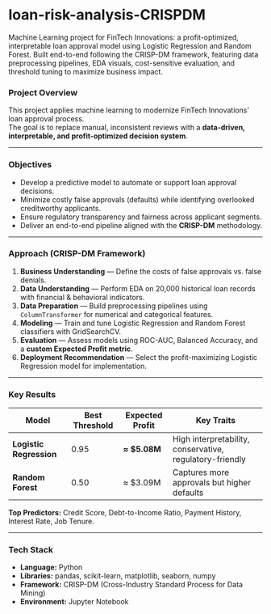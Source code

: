 # loan-risk-analysis-CRISPDM
Machine Learning project for FinTech Innovations: a profit-optimized, interpretable loan approval model using Logistic Regression and Random Forest. Built end-to-end following the CRISP-DM framework, featuring data preprocessing pipelines, EDA visuals, cost-sensitive evaluation, and threshold tuning to maximize business impact.
###  Project Overview
This project applies machine learning to modernize FinTech Innovations’ loan approval process.  
The goal is to replace manual, inconsistent reviews with a **data-driven, interpretable, and profit-optimized decision system**.

---

###  Objectives
- Develop a predictive model to automate or support loan approval decisions.  
- Minimize costly false approvals (defaults) while identifying overlooked creditworthy applicants.  
- Ensure regulatory transparency and fairness across applicant segments.  
- Deliver an end-to-end pipeline aligned with the **CRISP-DM** methodology.

---

###  Approach (CRISP-DM Framework)
1. **Business Understanding** — Define the costs of false approvals vs. false denials.  
2. **Data Understanding** — Perform EDA on 20,000 historical loan records with financial & behavioral indicators.  
3. **Data Preparation** — Build preprocessing pipelines using `ColumnTransformer` for numerical and categorical features.  
4. **Modeling** — Train and tune Logistic Regression and Random Forest classifiers with GridSearchCV.  
5. **Evaluation** — Assess models using ROC-AUC, Balanced Accuracy, and a **custom Expected Profit metric**.  
6. **Deployment Recommendation** — Select the profit-maximizing Logistic Regression model for implementation.

---

###  Key Results
| Model | Best Threshold | Expected Profit | Key Traits |
|--------|----------------|----------------|-------------|
| **Logistic Regression** | 0.95 | **≈ \$5.08M** | High interpretability, conservative, regulatory-friendly |
| **Random Forest** | 0.50 | ≈ \$3.09M | Captures more approvals but higher defaults |

**Top Predictors:** Credit Score, Debt-to-Income Ratio, Payment History, Interest Rate, Job Tenure.  

---

###  Tech Stack
- **Language:** Python  
- **Libraries:** pandas, scikit-learn, matplotlib, seaborn, numpy  
- **Framework:** CRISP-DM (Cross-Industry Standard Process for Data Mining)  
- **Environment:** Jupyter Notebook  
